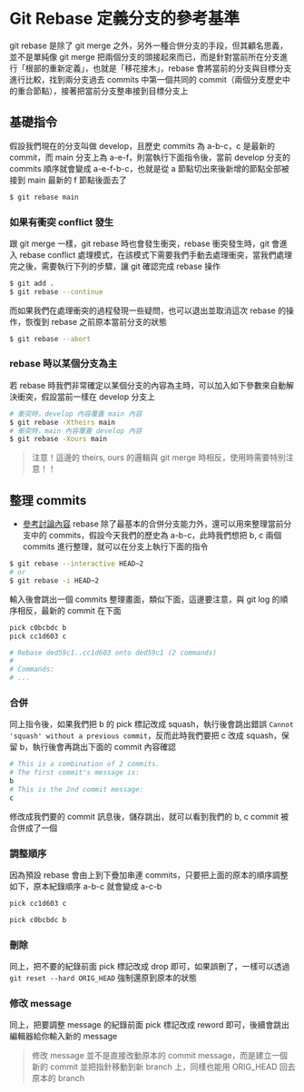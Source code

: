 # Git Rebase 定義分支的參考基準

git rebase 是除了 git merge 之外，另外一種合併分支的手段，但其顧名思義，並不是單純像 git merge 把兩個分支的頭接起來而已，而是針對當前所在分支進行「根部的重新定義」，也就是「移花接木」，rebase 會將當前的分支與目標分支進行比較，找到兩分支過去 commits 中第一個共同的 commit（兩個分支歷史中的重合節點），接著把當前分支整串接到目標分支上

## 基礎指令
假設我們現在的分支叫做 develop，且歷史 commits 為 a-b-c，c 是最新的 commit，而 main 分支上為 a-e-f，則當執行下面指令後，當前 develop 分支的 commits 順序就會變成 a-e-f-b-c，也就是從 a 節點切出來後新增的節點全部被接到 main 最新的 f 節點後面去了
```bash
$ git rebase main
```

### 如果有衝突 conflict 發生
跟 git merge 一樣，git rebase 時也會發生衝突，rebase 衝突發生時，git 會進入 rebase conflict 處理模式，在該模式下需要我們手動去處理衝突，當我們處理完之後，需要執行下列的步驟，讓 git 確認完成 rebase 操作
```bash
$ git add .
$ git rebase --continue
```
而如果我們在處理衝突的過程發現一些疑問，也可以退出並取消這次 rebase 的操作，恢復到 rebase 之前原本當前分支的狀態
```bash
$ git rebase --abort
```

### rebase 時以某個分支為主
若 rebase 時我們非常確定以某個分支的內容為主時，可以加入如下參數來自動解決衝突，假設當前一樣在 develop 分支上
```bash
# 衝突時，develop 內容覆蓋 main 內容
$ git rebase -Xtheirs main
# 衝突時，main 內容覆蓋 develop 內容
$ git rebase -Xours main
```
> 注意！這邊的 theirs, ours 的邏輯與 git merge 時相反，使用時需要特別注意！！


## 整理 commits
- [參考討論內容](https://stackoverflow.com/a/2568581)
rebase 除了最基本的合併分支能力外，還可以用來整理當前分支中的 commits，假設今天我們的歷史為 a-b-c，此時我們想把 b, c 兩個 commits 進行整理，就可以在分支上執行下面的指令
```bash
$ git rebase --interactive HEAD~2
# or
$ git rebase -i HEAD~2
```
輸入後會跳出一個 commits 整理畫面，類似下面，這邊要注意，與 git log 的順序相反，最新的 commit 在下面
```bash
pick c0bcbdc b
pick cc1d603 c

# Rebase ded59c1..cc1d603 onto ded59c1 (2 commands)
#
# Commands:
# ...
```

### 合併
同上指令後，如果我們把 b 的 pick 標記改成 squash，執行後會跳出錯誤 `Cannot 'squash' without a previous commit`，反而此時我們要把 c 改成 squash，保留 b，執行後會再跳出下面的 commit 內容確認
```bash
# This is a combination of 2 commits.
# The first commit's message is:
b
# This is the 2nd commit message:
c
```
修改成我們要的 commit 訊息後，儲存跳出，就可以看到我們的 b, c commit 被合併成了一個

### 調整順序
因為預設 rebase 會由上到下疊加串連 commits，只要把上面的原本的順序調整如下，原本紀錄順序 a-b-c 就會變成 a-c-b
```bash
pick cc1d603 c

pick c0bcbdc b
```

### 刪除
同上，把不要的紀錄前面 pick 標記改成 drop 即可，如果誤刪了，一樣可以透過 `git reset --hard ORIG_HEAD` 強制還原到原本的狀態

### 修改 message
同上，把要調整 message 的紀錄前面 pick 標記改成 reword 即可，後續會跳出編輯器給你輸入新的 message

> 修改 message 並不是直接改動原本的 commit message，而是建立一個新的 commit 並把指針移動到新 branch 上，同樣也能用 ORIG_HEAD 回去原本的 branch